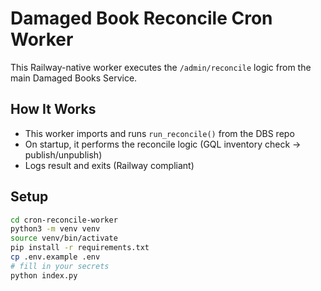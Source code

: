 # Damaged Book Reconcile Cron Worker

This Railway-native worker executes the `/admin/reconcile` logic from the main Damaged Books Service.

## How It Works

- This worker imports and runs `run_reconcile()` from the DBS repo
- On startup, it performs the reconcile logic (GQL inventory check → publish/unpublish)
- Logs result and exits (Railway compliant)

## Setup

```bash
cd cron-reconcile-worker
python3 -m venv venv
source venv/bin/activate
pip install -r requirements.txt
cp .env.example .env
# fill in your secrets
python index.py